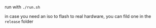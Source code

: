 
run with `./run.sh`

in case you need an iso to flash to real hardware, you can fild one in the `release` folder
